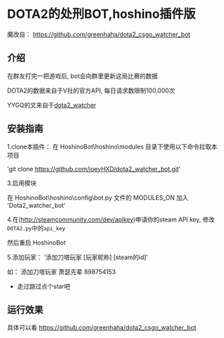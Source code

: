 # DOTA2的处刑BOT,hoshino插件版
魔改自： https://github.com/greenhaha/dota2_csgo_watcher_bot

## 介绍
在群友打完一把游戏后, bot会向群里更新这局比赛的数据

DOTA2的数据来自于V社的官方API, 每日请求数限制100,000次

YYGQ的文来自于[dota2_watcher](https://github.com/unilink233/dota2_watcher)

## 安装指南
1.clone本插件： 在 HoshinoBot\hoshino\modules 目录下使用以下命令拉取本项目

'git clone https://github.com/joeyHXD/dota2_watcher_bot.git'

3.启用模块

在 HoshinoBot\hoshino\config\bot.py 文件的 MODULES_ON 加入 'Dota2_watcher_bot'

4.在(http://steamcommunity.com/dev/apikey)申请你的steam API key, 修改`DOTA2.py`中的`api_key`

然后重启 HoshinoBot

5.添加玩家： '添加刀塔玩家 [玩家昵称] [steam的id]'

如： 添加刀塔玩家 萧瑟先辈 898754153

- 走过路过点个star吧

## 运行效果
具体可以看 https://github.com/greenhaha/dota2_csgo_watcher_bot